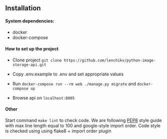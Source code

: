 ## Installation

#### System dependencies:
* docker
* docker-compose  

#### How to set up the project

* Clone project `git clone https://github.com/lenchikv/python-image-storage-api.git`
* Copy .env.example to .env and set appropriate values
* Run `docker-compose run --rm web ./manage.py migrate` and `docker-compose up`

* Browse api on `localhost:8005`

#### Other

Start command `make lint` to check code.
We are following [PEP8](https://www.python.org/dev/peps/pep-0008/) style guide with max line length
equal to 100 and google-style import order. Code style is checked using using flake8 + import order plugin